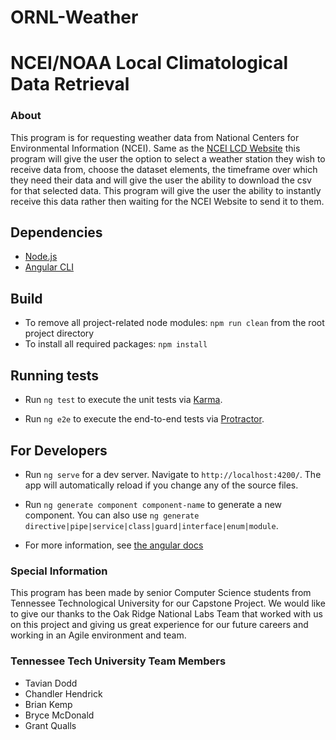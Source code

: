 # ORNL-Weather


# NCEI/NOAA Local Climatological Data Retrieval
### About 

This program is for requesting weather data from National Centers for Environmental Information (NCEI). Same as the [NCEI LCD Website](https://www.ncei.noaa.gov/maps/lcd/) this program will give the user the option to select a weather station they wish to receive data from, choose the dataset elements, the timeframe over which they need their data and will give the user the ability to download the csv for that selected data. This program will give the user the ability to instantly receive this data rather then waiting for the NCEI Website to send it to them. 


## Dependencies
- [Node.js](https://nodejs.org/en/)
- [Angular CLI](https://github.com/angular/angular-cli)

## Build
- To remove all project-related node modules: `npm run clean` from the root project directory
- To install all required packages: `npm install`


## Running tests

- Run `ng test` to execute the unit tests via [Karma](https://karma-runner.github.io).

- Run `ng e2e` to execute the end-to-end tests via [Protractor](http://www.protractortest.org/).


## For Developers
- Run `ng serve` for a dev server. Navigate to `http://localhost:4200/`. The app will automatically reload if you change any of the source files.

- Run `ng generate component component-name` to generate a new component. You can also use `ng generate directive|pipe|service|class|guard|interface|enum|module`.

- For more information, see [the angular docs](https://docs.angularjs.org/guide/component)


### Special Information
This program has been made by senior Computer Science students from Tennessee Technological University for our Capstone Project. We would like to give our thanks to the Oak Ridge National Labs Team that worked with us on this project and giving us great experience for our future careers and working in an Agile environment and team. 

### Tennessee Tech University Team Members
- Tavian Dodd
- Chandler Hendrick
- Brian Kemp
- Bryce McDonald
- Grant Qualls
